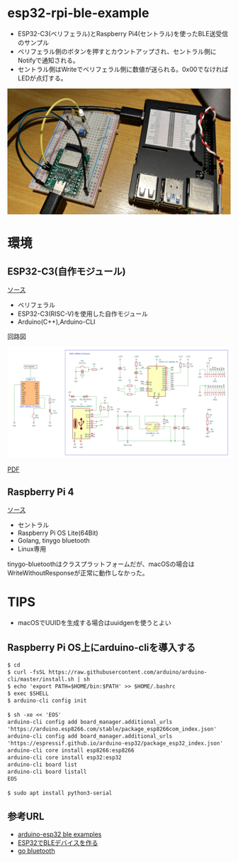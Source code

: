 # esp32-rpi-ble-example

* ESP32-C3(ベリフェラル)とRaspberry Pi4(セントラル)を使ったBLE送受信のサンプル
* ベリフェラル側のボタンを押すとカウントアップされ、セントラル側にNotifyで通知される。
* セントラル側はWriteでベリフェラル側に数値が送られる。0x00でなければLEDが点灯する。

![photo](./resource/photo.jpg)

# 環境

## ESP32-C3(自作モジュール)

[ソース](./esp32-c3)

* ベリフェラル
* ESP32-C3(RISC-V)を使用した自作モジュール
* Arduino(C++),Arduino-CLI

回路図

![schematics](./resource/schematics/board.png)

[PDF](./resource/schematics/board.pdf)

## Raspberry Pi 4

[ソース](./central)

* セントラル
* Raspberry Pi OS Lite(64Bit)
* Golang, tinygo bluetooth
* Linux専用

tinygo-bluetoothはクラスプラットフォームだが、macOSの場合はWriteWithoutResponseが正常に動作しなかった。

# TIPS

* macOSでUUIDを生成する場合はuuidgenを使うとよい

## Raspberry Pi OS上にarduino-cliを導入する

    $ cd
    $ curl -fsSL https://raw.githubusercontent.com/arduino/arduino-cli/master/install.sh | sh
    $ echo 'export PATH=$HOME/bin:$PATH' >> $HOME/.bashrc
    $ exec $SHELL
    $ arduino-cli config init

    $ sh -xe << 'EOS'
    arduino-cli config add board_manager.additional_urls 'https://arduino.esp8266.com/stable/package_esp8266com_index.json'
    arduino-cli config add board_manager.additional_urls 'https://espressif.github.io/arduino-esp32/package_esp32_index.json'
    arduino-cli core install esp8266:esp8266
    arduino-cli core install esp32:esp32
    arduino-cli board list
    arduino-cli board listall
    EOS

    $ sudo apt install python3-serial

## 参考URL

* [arduino-esp32 ble examples](https://github.com/espressif/arduino-esp32/tree/master/libraries/BLE/examples)
* [ESP32でBLEデバイスを作る](https://zenn.dev/luup/articles/iot-yamaguchi-20221204)
* [go bluetooth](https://github.com/tinygo-org/bluetooth)

